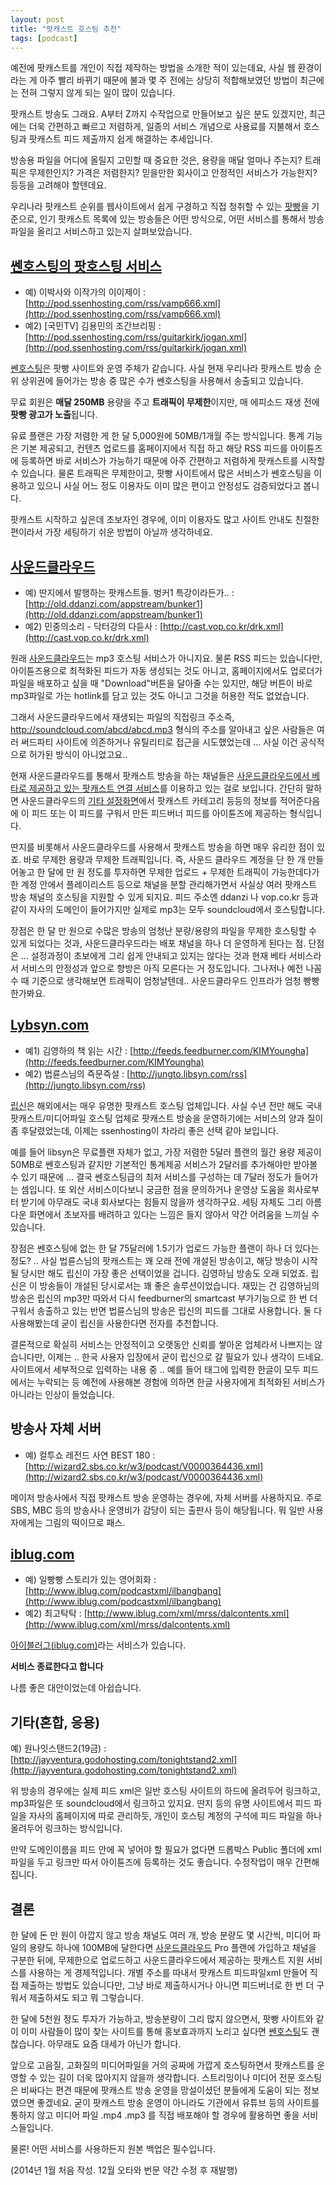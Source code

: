 ```yaml
---
layout: post
title: "팟캐스트 호스팅 추천"
tags: [podcast]
---
```


예전에 팟캐스트를 개인이 직접 제작하는 방법을 소개한 적이 있는데요, 사실 웹 환경이라는 게 아주 빨리 바뀌기 때문에 불과 몇 주 전에는 상당히 적합해보였던 방법이 최근에는 전혀 그렇지 않게 되는 일이 많이 있습니다. 

팟캐스트 방송도 그래요. A부터 Z까지 수작업으로 만들어보고 싶은 분도 있겠지만, 최근에는 더욱 간편하고 빠르고 저렴하게, 일종의 서비스 개념으로 사용료를 지불해서 호스팅과 팟캐스트 피드 제출까지 쉽게 해결하는 추세입니다. 

방송용 파일을 어디에 올릴지 고민할 때 중요한 것은, 용량을 매달 얼마나 주는지? 트래픽은 무제한인지? 가격은 저렴한지? 믿을만한 회사이고 안정적인 서비스가 가능한지? 등등을 고려해야 할텐데요. 

우리나라 팟캐스트 순위를 웹사이트에서 쉽게 구경하고 직접 청취할 수 있는 [팟빵](http://www.podbbang.com/)을 기준으로, 인기 팟캐스트 목록에 있는 방송들은 어떤 방식으로, 어떤 서비스를 통해서 방송 파일을 올리고 서비스하고 있는지 살펴보았습니다. 


## [쎈호스팅의 팟호스팅 서비스](http://www.ssenhosting.com/hosting/pod)

- 예) 이박사와 이작가의 이이제이 : [http://pod.ssenhosting.com/rss/vamp666.xml](http://pod.ssenhosting.com/rss/vamp666.xml)
- 예2) [국민TV] 김용민의 조간브리핑 : [http://pod.ssenhosting.com/rss/guitarkirk/jogan.xml](http://pod.ssenhosting.com/rss/guitarkirk/jogan.xml)

[쎈호스팅](http://www.ssenhosting.com/)은 팟빵 사이트와 운영 주체가 같습니다. 사실 현재 우리나라 팟캐스트 방송 순위 상위권에 들어가는 방송 중 많은 수가 쎈호스팅을 사용해서 송출되고 있습니다. 

무료 회원은 **매달 250MB** 용량을 주고 **트래픽이 무제한**이지만, 매 에피소드 재생 전에 **팟빵 광고가 노출**됩니다.

유료 플랜은 가장 저렴한 게 한 달 5,000원에 50MB/1개월 주는 방식입니다. 통계 기능은 기본 제공되고, 컨텐츠 업로드를 홈페이지에서 직접 하고 해당 RSS 피드를 아이튠즈에 등록하면 바로 서비스가 가능하기 때문에 아주 간편하고 저렴하게 팟캐스트를 시작할 수 있습니다. 물론 트래픽은 무제한이고, 팟빵 사이트에서 많은 서비스가 쎈호스팅을 이용하고 있으니 사실 어느 정도 이용자도 이미 많은 편이고 안정성도 검증되었다고 봅니다. 

팟캐스트 시작하고 싶은데 초보자인 경우에, 이미 이용자도 많고 사이트 안내도 친절한 편이라서 가장 세팅하기 쉬운 방법이 아닐까 생각하네요.


## [사운드클라우드](http://soundcloud.com)

- 예) 딴지에서 발행하는 팟캐스트들. 벙커1 특강이라든가.. : [http://old.ddanzi.com/appstream/bunker1](http://old.ddanzi.com/appstream/bunker1)
- 예2) 민중의소리 - 닥터강의 다듣사 : [http://cast.vop.co.kr/drk.xml](http://cast.vop.co.kr/drk.xml)

원래 [사운드클라우드](http://soundcloud.com)는 mp3 호스팅 서비스가 아니지요. 물론 RSS 피드는 있습니다만, 아이튠즈용으로 최적화된 피드가 자동 생성되는 것도 아니고, 홈페이지에서도 업로더가 파일을 배포하고 싶을 때 "Download"버튼을 달아줄 수는 있지만, 해당 버튼이 바로 mp3파일로 가는 hotlink를 담고 있는 것도 아니고 그것을 허용한 적도 없었습니다.  

그래서 사운드클라우드에서 재생되는 파일의 직접링크 주소즉, http://soundcloud.com/abcd/abcd.mp3 형식의 주소를 알아내고 싶은 사람들은 여러 써드파티 사이트에 의존하거나 유틸리티로 접근을 시도했었는데 ... 사실 이건 공식적으로 허가된 방식이 아니었고요.. 

현재 사운드클라우드를 통해서 팟캐스트 방송을 하는 채널들은 [사운드클라우드에서 베타로 제공하고 있는 팟캐스트 연결 서비스](http://goo.gl/o6BvSx)를 이용하고 있는 걸로 보입니다. 간단히 말하면 사운드클라우드의 [기타 설정화면](http://soundcloud.com/settings/extra)에서 팟캐스트 카테고리 등등의 정보를 적어준다음에 이 피드 또는 이 피드를 구워서 만든 피드버너 피드를 아이튠즈에 제공하는 형식입니다. 
 
딴지를 비롯해서 사운드클라우드를 사용해서 팟캐스트 방송을 하면 매우 유리한 점이 있죠. 바로 무제한 용량과 무제한 트래픽입니다. 즉, 사운드 클라우드 계정을 단 한 개 만들어놓고 한 달에 만 원 정도를 투자하면 무제한 업로드 + 무제한 트래픽이 가능한데다가 한 계정 안에서 플레이리스트 등으로 채널을 분할 관리해가면서 사실상 여러 팟캐스트 방송 채널의 호스팅을 지원할 수 있게 되지요. 피드 주소엔 ddanzi 나 vop.co.kr 등과 같이 자사의 도메인이 들어가지만 실제로 mp3는 모두 soundcloud에서 호스팅합니다. 

장점은 한 달 만 원으로 수많은 방송의 엄청난 분량/용량의 파일을 무제한 호스팅할 수 있게 되었다는 것과, 사운드클라우드라는 배포 채널을 하나 더 운영하게 된다는 점. 단점은 ... 설정과정이 초보에게 그리 쉽게 안내되고 있지는 않다는 것과 현재 베타 서비스라서 서비스의 안정성과 앞으로 향방은 아직 모른다는 거 정도입니다. 그나저나 예전 나꼼수 때 기준으로 생각해보면 트래픽이 엄청날텐데.. 사운드클라우드 인프라가 엄청 빵빵한가봐요.  



## [Lybsyn.com](http://libsyn.com)

- 예1) 김영하의 책 읽는 시간 : [http://feeds.feedburner.com/KIMYoungha](http://feeds.feedburner.com/KIMYoungha)
- 예2) 법륜스님의 즉문즉설 : [http://jungto.libsyn.com/rss](http://jungto.libsyn.com/rss)

[립신](httP://libsyn.com)은 해외에서는 매우 유명한 팟캐스트 호스팅 업체입니다. 사실 수년 전만 해도 국내 팟캐스트/미디어파일 호스팅 업체로 팟캐스트 방송을 운영하기에는 서비스의 양과 질이 좀 후달렸었는데, 이제는 ssenhosting이 차라리 좋은 선택 같아 보입니다. 

예를 들어 libsyn은 무료플랜 자체가 없고, 가장 저렴한 5달러 플랜의 월간 용량 제공이 50MB로 쎈호스팅과 같지만 기본적인 통계제공 서비스가 2달러를 추가해야만 받아볼 수 있기 때문에 ... 결국 쎈호스팅급의 최저 서비스를 구성하는 데 7달러 정도가 들어가는 셈입니다. 또 외산 서비스이다보니 궁금한 점을 문의하거나 운영상 도움을 회사로부터 받기에 아무래도 국내 회사보다는 힘들지 않을까 생각하구요. 세팅 자체도 그리 아름다운 화면에서 초보자를 배려하고 있다는 느낌은 들지 않아서 약간 어려움을 느끼실 수 있습니다. 

장점은 쎈호스팅에 없는 한 달 75달러에 1.5기가 업로드 가능한 플랜이 하나 더 있다는 정도? .. 사실 법륜스님의 팟캐스트는 꽤 오래 전에 개설된 방송이고, 해당 방송이 시작될 당시만 해도 립신이 가장 좋은 선택이었을 겁니다. 김영하님 방송도 오래 되었죠. 립신은 이 방송들이 개설된 당시로서는 꽤 좋은 솔루션이었습니다. 재밌는 건 김영하님의 방송은 립신의 mp3만 따와서 다시 feedburner의 smartcast 부가기능으로 한 번 더 구워서 송출하고 있는 반면 법륜스님의 방송은 립신의 피드를 그대로 사용합니다. 둘 다 사용해봤는데 굳이 립신을 사용한다면 전자를 추천합니다. 

결론적으로 확실히 서비스는 안정적이고 오랫동안 신뢰를 쌓아온 업체라서 나쁘지는 않습니다만, 이제는 .. 한국 사용자 입장에서 굳이 립신으로 갈 필요가 있나 생각이 드네요. 사이트에서 세부적으로 입력하는 내용 중 .. 예를 들어 태그에 입력한 한글이 모두 피드에서는 누락되는 등 예전에 사용해본 경험에 의하면 한글 사용자에게 최적화된 서비스가 아니라는 인상이 들었습니다. 


## 방송사 자체 서버 

- 예) 컬투쇼 레전드 사연 BEST 180 : [http://wizard2.sbs.co.kr/w3/podcast/V0000364436.xml](http://wizard2.sbs.co.kr/w3/podcast/V0000364436.xml)

메이저 방송사에서 직접 팟캐스트 방송 운영하는 경우에, 자체 서버를 사용하지요. 주로 SBS, MBC 등의 방송사나 운영비가 감당이 되는 출판사 등이 해당됩니다. 뭐 일반 사용자에게는 그림의 떡이므로 패스. 


## [iblug.com](http://iblug.com)

- 예) 일빵빵 스토리가 있는 영어회화 : [http://www.iblug.com/podcastxml/ilbangbang](http://www.iblug.com/podcastxml/ilbangbang)
- 예2) 최고탁탁 : [http://www.iblug.com/xml/mrss/dalcontents.xml](http://www.iblug.com/xml/mrss/dalcontents.xml)

[아이블러그(iblug.com)](http://iblug.com)라는 서비스가 있습니다. 


**서비스 종료한다고 합니다**

나름 좋은 대안이었는데 아쉽습니다.

## 기타(혼합, 응용)

예) 원나잇스탠드2(19금) : [http://jayventura.godohosting.com/tonightstand2.xml](http://jayventura.godohosting.com/tonightstand2.xml)

위 방송의 경우에는 실제 피드 xml은 일반 호스팅 사이트의 하드에 올려두어 링크하고, mp3파일은 또 soundcloud에서 링크하고 있지요. 딴지 등의 유명 사이트에서 피드 파일을 자사의 홈페이지에 따로 관리하듯, 개인이 호스팅 계정의 구석에 피드 파일을 하나 올려두어 링크하는 방식입니다. 

만약 도메인이름을 피드 안에 꼭 넣어야 할 필요가 없다면 드롭박스 Public 폴더에 xml 파일을 두고 링크만 따서 아이튠즈에 등록하는 것도 좋습니다. 수정작업이 매우 간편해집니다. 

 


## 결론

한 달에 돈 만 원이 아깝지 않고 방송 채널도 여러 개, 방송 분량도 몇 시간씩, 미디어 파일의 용량도 하나에 100MB에 달한다면 [사운드클라우드](http://soundcloud.com) Pro 플랜에 가입하고 채널을 구분한 뒤에, 무제한으로 업로드하고 사운드클라우드에서 제공하는 팟캐스트 지원 서비스를 사용하는 게 경제적입니다. 개별 주소를 따내서 팟캐스트 피드파일xml 만들어 직접 제출하는 방법도 있습니다만, 그냥 바로 제출하시거나 아니면 피드버너로 한 번 더 구워서 제출하셔도 되고 뭐 그렇습니다. 

한 달에 5천원 정도 투자가 가능하고, 방송분량이 그리 많지 않으면서, 팟빵 사이트와 같이 이미 사람들이 많이 찾는 사이트를 통해 홍보효과까지 노리고 싶다면 [쎈호스팅](http://www.ssenhosting.com/hosting/pod)도 괜찮습니다. 아무래도 요즘 대세가 아닌가 합니다. 

앞으로 고음질, 고화질의 미디어파일을 거의 공짜에 가깝게 호스팅하면서 팟캐스트를 운영할 수 있는 길이 더욱 많아지지 않을까 생각합니다. 스트리밍이나 미디어 전문 호스팅은 비싸다는 편견 때문에 팟캐스트 방송 운영을 망설이셨던 분들에게 도움이 되는 정보였으면 좋겠네요. 굳이 팟캐스트 방송 운영이 아니라도 기관에서 유튜브 등의 사이트를 통하지 않고 미디어 파일 .mp4 .mp3 를 직접 배포해야 할 경우에 활용하면 좋을 서비스들입니다. 

물론! 어떤 서비스를 사용하든지 원본 백업은 필수입니다.

 (2014년 1월 처음 작성. 12월 오타와 번문 약간 수정 후 재발행)
